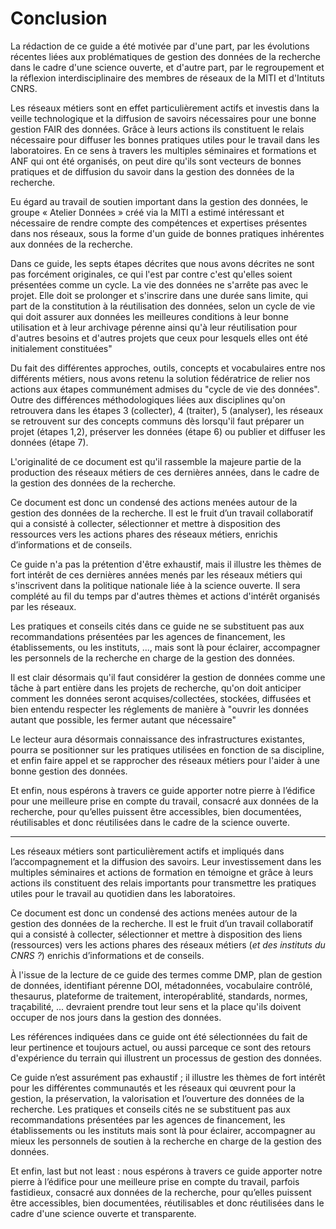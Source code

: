 # Conclusion

La rédaction de ce guide a été motivée par d'une part, par les
évolutions récentes liées aux problématiques de gestion des données
de la recherche dans le cadre d'une science ouverte, et d'autre
part, par le regroupement et la réflexion interdisciplinaire des
membres de réseaux de la MITI et d'Intituts CNRS.

Les réseaux métiers sont en effet particulièrement actifs et investis
dans la veille technologique et la diffusion de savoirs nécessaires
pour une bonne gestion FAIR des données. Grâce à leurs actions ils
constituent le relais nécessaire pour diffuser les bonnes pratiques
utiles pour le travail dans les laboratoires. En ce sens à travers
les multiples séminaires et formations et ANF qui ont été organisés,
on peut dire qu'ils sont vecteurs de bonnes pratiques et de diffusion
du savoir dans la gestion des données de la recherche.

Eu égard au travail de soutien important dans la gestion des données,
le groupe « Atelier Données » créé via la MITI a estimé intéressant
et nécessaire de rendre compte des compétences et expertises présentes
dans nos réseaux, sous la forme d'un guide de bonnes pratiques
inhérentes aux données de la recherche.

Dans ce guide, les septs étapes décrites que nous avons décrites
ne sont pas forcément originales, ce qui l'est par contre c'est
qu'elles soient présentées comme un cycle. La vie des données ne
s'arrête pas avec le projet. Elle doit se prolonger et s'inscrire
dans une durée sans limite, qui part de la constitution à la
réutilisation des données, selon un cycle de vie qui doit assurer
aux données les meilleures conditions à leur bonne utilisation et
à leur archivage pérenne ainsi qu'à leur réutilisation pour d'autres
besoins et d'autres projets que ceux pour lesquels elles ont été
initialement constituées"

Du fait des différentes approches, outils, concepts et vocabulaires
entre nos différents métiers, nous avons retenu la solution fédératrice
de relier nos actions aux étapes communément admises du "cycle de
vie des données". Outre des différences méthodologiques liées aux
disciplines qu'on retrouvera dans les étapes 3 (collecter), 4
(traiter), 5 (analyser), les réseaux se retrouvent sur des concepts
communs dès lorsqu'il faut préparer un projet (étapes 1,2), préserver
les données (étape 6) ou publier et diffuser les données (étape 7).

L'originalité de ce document est qu'il rassemble la majeure partie
de la production des réseaux métiers de ces dernières années, dans
le cadre de la gestion des données de la recherche.

Ce document est donc un condensé des actions menées autour de la
gestion des données de la recherche. Il est le fruit d’un travail
collaboratif qui a consisté à collecter, sélectionner et mettre à
disposition des ressources vers les actions phares des réseaux
métiers, enrichis d’informations et de conseils.

Ce guide n'a pas la prétention d'être exhaustif, mais il illustre
les thèmes de fort intérêt de ces dernières années menés par les
réseaux métiers qui s'inscrivent dans la politique nationale liée
à la science ouverte. Il sera complété au fil du temps par d'autres
thèmes et actions d'intérêt organisés par les réseaux.

Les pratiques et conseils cités dans ce guide ne se substituent pas
aux recommandations présentées par les agences de financement, les
établissements, ou les instituts, ..., mais sont là pour éclairer,
accompagner les personnels de la recherche en charge de la gestion
des données.

Il est clair désormais qu'il faut considérer la gestion de données
comme une tâche à part entière dans les projets de recherche, qu'on
doit anticiper comment les données seront acquises/collectées,
stockées, diffusées et bien entendu respecter les réglements de
manière à "ouvrir les données autant que possible, les fermer autant
que nécessaire"

Le lecteur aura désormais connaissance des infrastructures existantes,
pourra se positionner sur les pratiques utilisées en fonction de
sa discipline, et enfin faire appel et se rapprocher des réseaux
métiers pour l'aider à une bonne gestion des données.

Et enfin, nous espérons à travers ce guide apporter notre pierre à
l’édifice pour une meilleure prise en compte du travail, consacré
aux données de la recherche, pour qu’elles puissent être accessibles,
bien documentées, réutilisables et donc réutilisées dans le cadre
de la science ouverte.

---

Les réseaux métiers sont particulièrement actifs et impliqués dans
l’accompagnement et la diffusion des savoirs. Leur investissement
dans les multiples séminaires et actions de formation en témoigne
et grâce à leurs actions ils constituent des relais importants pour
transmettre les pratiques utiles pour le travail au quotidien dans
les laboratoires.

Ce document est donc un condensé des actions menées autour de la
gestion des données de la recherche. Il est le fruit d’un travail
collaboratif qui a consisté à collecter, sélectionner et mettre à
disposition des liens (ressources) vers les actions phares des
réseaux métiers (*et des instituts du CNRS ?*) enrichis d’informations
et de conseils.

À l'issue de la lecture de ce guide des termes comme DMP, plan de
gestion de données, identifiant pérenne DOI, métadonnées, vocabulaire
contrôlé, thesaurus, plateforme de traitement, interopérablité,
standards, normes, traçabilité, ... devraient prendre tout leur
sens et la place qu'ils doivent occuper de nos jours dans la gestion
des données.

Les références indiquées dans ce guide ont été sélectionnées du
fait de leur pertinence et toujours actuel, ou aussi parceque ce
sont des retours d'expérience du terrain qui illustrent un processus
de gestion des données.

Ce guide n’est assurément pas exhaustif ; il illustre les thèmes
de fort intérêt pour les différentes communautés et les réseaux qui
œuvrent pour la gestion, la préservation, la valorisation et
l’ouverture des données de la recherche.  Les pratiques et conseils
cités ne se substituent pas aux recommandations présentées par les
agences de financement, les établissements ou les instituts mais
sont là pour éclairer, accompagner au mieux les personnels de soutien
à la recherche en charge de la gestion des données.

Et enfin, last but not least : nous espérons à travers ce guide
apporter notre pierre à l’édifice pour une meilleure prise en compte
du travail, parfois fastidieux, consacré aux données de la recherche,
pour qu’elles puissent être accessibles, bien documentées, réutilisables
et donc réutilisées dans le cadre d'une science ouverte et transparente.
